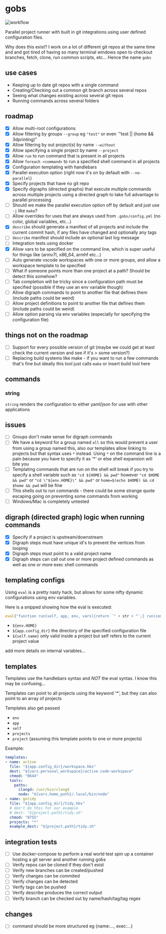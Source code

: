 # gobs

![workflow](https://github.com/steeringwaves/gobs/actions/workflows/test.yml/badge.svg)

Parallel project runner with built in git integrations using user defined configuration files.

Why does this exist? I work on a lot of different git repos at the same time and and got tired of having so many terminal windows open to checkout branches, fetch, clone, run common scripts, etc... Hence the name `gobs`

## use cases

- Keeping up to date git repos with a single command
- Creating/Checking out a common git branch across several repos
- Seeing what changes existing across several git repos
- Running commands across several folders

## roadmap

- [x] Allow multi-root configurations
- [x] Allow filtering by groups `--group` eg `"test"` or even `"test || (home && 3dprinting)"
- [x] Allow filtering by out project(s) by name `--without`
- [x] Allow specifying a single project by name `--project`
- [x] Allow `run` to run command that is present in all projects
- [x] Allow `foreach <command>` to run a specified shell command in all projects
- [x] Configuration templating with handlebars
- [x] Parallel execution option (right now it's on by default with `--no-parallel`)
- [x] Specify projects that have no git repo
- [x] Specify digraphs (directed graphs) that execute multiple commands across multiple projects using a directed graph to take full advantage to parallel processing
- [ ] Should we make the parallel execution option off by default and just use `-j` like `make`?
- [ ] Allow overrides for uses that are always used from `.gobs/config.yml` (no color, global variables, etc...)
- [x] `describe` should generate a manifest of all projects and include the current commit hash, if any files have changed and optionally any tags
- [ ] `describe` manifest should include an optional last log message
- [ ] Integration tests using docker
- [x] Allow vars to be specified on the command line, which is super useful for things like (armv7l, x86_64, armhf etc...)
- [ ] Auto generate vscode workspaces with one or more groups, and allow a workspace template to be specified
- [ ] What if someone points more than one project at a path? Should be detect this somehow?
- [ ] Tab completion will be tricky since a configuration path must be specified (possible if they use an env variable though)
- [ ] Allow digraph commands to point to another file that defines them (include paths could be weird)
- [ ] Allow project definitions to point to another file that defines them (include paths could be weird)
- [ ] Allow option parsing via env variables (especially for specifying the configuration file)

## things not on the roadmap

- [ ] Support for every possible version of git (maybe we could get at least check the current version and see if it's > some version?)
- [ ] Replacing build systems like make - if you want to run a few commands that's fine but ideally this tool just calls `make` or insert build tool here

## commands

### string

`string` renders the configuration to either yaml/json for use with other applications

## issues

- [ ] Groups don't make sense for digraph commands
- [ ] We have a keyword for a group named `all` so this would prevent a user from using a group named this, also our templates allow linking to projects but that syntax uses `*` instead. Using `*` on the command line is a pain because you have to specify it as '*' or else shell expansion will bite you
- [ ] Templating commands that are run on the shell will break if you try to specify a shell variable such as `"cd ${HOME} && pwd"` however `"cd $HOME && pwd"` or `"cd \"${env.HOME}\" && pwd"` or `home=$(echo $HOME) && cd $home && pwd` will be fine
- [ ] This shells out to run commands - there could be some strange quote escaping going on preventing some commands from working
- [ ] Windows/Mac is completely untested

## digraph (directed graph) logic when running commands

- [x] Specify if a project is upstream/downstream
- [x] Digraph steps must have unique id's to prevent the vertices from looping
- [x] Digraph steps must point to a valid project name
- [x] Digraph steps can call out one or more project defined commands as well as one or more exec shell commands

## templating configs

Using `eval` is a pretty nasty hack, but allows for some nifty dynamic configurations using env variables.

Here is a snipped showing how the eval is executed:

```js
eval("function run(self, app, env, vars){return `" + str + "`;} run(compileWith.self, compileWith.app, compileWith.env, compileWith.vars)")
```

- `${env.HOME}`
- `${app.config_dir}` the directory of the specified configuration file
- `${self.name}` only valid inside a project but self refers to the current project value

add more details on internal variables...

## templates

Templates use the handlebars syntax and *NOT* the eval syntax. I know this may be confusing...

Templates can point to all projects using the keyword '*', but they can also point to an array of projects

Templates also get passed

- `env`
- `app`
- `self`
- `projects`
- `project` (assuming this template points to one or more projects)

Example:

```yaml
templates:
- name: active
  file: "${app.config_dir}/workspace.hbs"
  dest: "${vars.personal_workspace}/active.code-workspace"
  chmod: "0644"
  tools:
    paths:
      clangd: /usr/bin/clangd
      node: "${vars.home_path}/.local/bin/node"
- name: gotidy
  file: "${app.config_dir}/tidy.hbs"
  # don't do this for our example
  # dest: "${project.path}/tidy.sh"
  chmod: "0755"
  projects: "*"
  example_dest: "${project.path}/tidy.sh"

```

## integration tests

- [ ] Use docker-compose to perform a real world test spin up a container hosting a git server and another running gobs
- [ ] Verify repos can be cloned if they don't exist
- [ ] Verify new branches can be created/pushed
- [ ] Verify changes can be commited
- [ ] Verify changes can be detected
- [ ] Verify tags can be pushed
- [ ] Verify describe produces the correct output
- [ ] Verify branch can be checked out by name/hash/tag/tag regex

## changes

- [ ] command should be more structured eg {name:..., exec:...}

